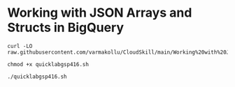 # Working with JSON Arrays and Structs in BigQuery

```
curl -LO raw.githubusercontent.com/varmakollu/CloudSkill/main/Working%20with%20JSON%20Arrays%20and%20Structs%20in%20BigQuery/quicklabgsp416.sh

chmod +x quicklabgsp416.sh

./quicklabgsp416.sh

```
